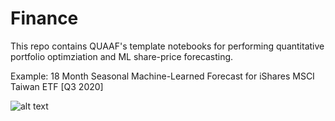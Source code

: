 # Finance

This repo contains QUAAF's template notebooks for performing quantitative portfolio optimziation and ML share-price forecasting.

Example: 18 Month Seasonal Machine-Learned Forecast for iShares MSCI Taiwan ETF [Q3 2020]

![alt text](https://github.com/BrandonToushan/Finance/blob/master/images/EWT.png)
